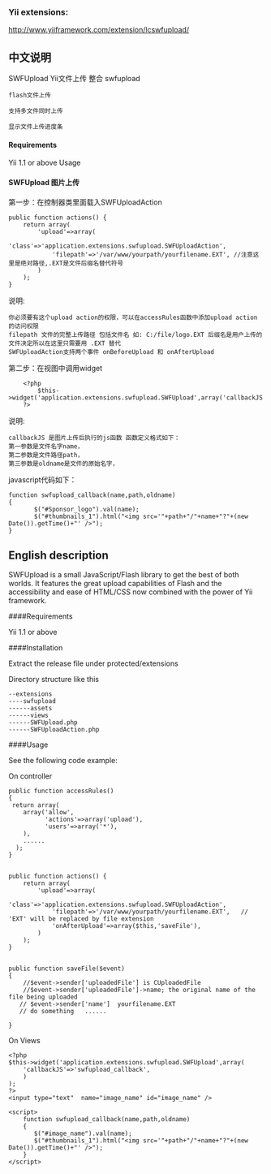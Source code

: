### Yii extensions:
http://www.yiiframework.com/extension/lcswfupload/



中文说明
----------

SWFUpload Yii文件上传 整合 swfupload

    flash文件上传

    支持多文件同时上传

    显示文件上传进度条

#### Requirements

Yii 1.1 or above
Usage

#### SWFUpload 图片上传

第一步：在控制器类里面载入SWFUploadAction

    public function actions() {
        return array(
            'upload'=>array(
                'class'=>'application.extensions.swfupload.SWFUploadAction',
                'filepath'=>'/var/www/yourpath/yourfilename.EXT', //注意这里是绝对路径,.EXT是文件后缀名替代符号
            )
        );
    }

说明:

    你必须要有这个upload action的权限，可以在accessRules函数中添加upload action 的访问权限
    filepath 文件的完整上传路径 包括文件名 如: C:/file/logo.EXT 后缀名是用户上传的文件决定所以在这里只需要用 .EXT 替代
    SWFUploadAction支持两个事件 onBeforeUpload 和 onAfterUpload

第二步：在视图中调用widget

        <?php 
            $this->widget('application.extensions.swfupload.SWFUpload',array('callbackJS'=>'swfupload_callback'));
        ?>

说明:

    callbackJS 是图片上传后执行的js函数 函数定义格式如下：
    第一参数是文件名字name，
    第二参数是文件路径path，
    第三参数是oldname是文件的原始名字，

javascript代码如下：

    function swfupload_callback(name,path,oldname)  
    {
           $("#Sponsor_logo").val(name);
           $("#thumbnails_1").html("<img src='"+path+"/"+name+"?"+(new Date()).getTime()+"' />"); 
    }




English description
----------

SWFUpload is a small JavaScript/Flash library to get the best of both worlds. It features the great upload capabilities of Flash and the accessibility and ease of HTML/CSS now combined with the power of Yii framework.

####Requirements

Yii 1.1 or above

####Installation

Extract the release file under protected/extensions

Directory structure like this

    --extensions
    ----swfupload
    ------assets
    ------views
    ------SWFUpload.php
    ------SWFUploadAction.php

####Usage

See the following code example:

On controller

    public function accessRules()
    {
     return array(
        array('allow', 
              'actions'=>array('upload'),
              'users'=>array('*'),
        ),
        ......
      );
    }
 
 
    public function actions() {
        return array(
            'upload'=>array(
                'class'=>'application.extensions.swfupload.SWFUploadAction',
                'filepath'=>'/var/www/yourpath/yourfilename.EXT',   // 'EXT' will be replaced by file extension
                'onAfterUpload'=>array($this,'saveFile'),
            )
        );
    }
 
 
    public function saveFile($event)
    {
        //$event->sender['uploadedFile'] is CUploadedFile
        //$event->sender['uploadedFile']->name; the original name of the file being uploaded
       // $event->sender['name']  yourfilename.EXT
       // do something   ......
 
    }

On Views

    <?php  
    $this->widget('application.extensions.swfupload.SWFUpload',array(
        'callbackJS'=>'swfupload_callback',
        )
    );
    ?>
    <input type="text"  name="image_name" id="image_name" />
 
    <script>
        function swfupload_callback(name,path,oldname)  
        {
           $("#image_name").val(name);
           $("#thumbnails_1").html("<img src='"+path+"/"+name+"?"+(new Date()).getTime()+"' />"); 
        } 
    </script>
